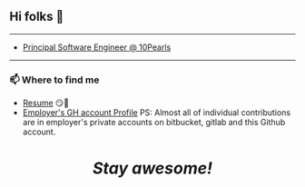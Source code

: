 ## Hi folks :wave:

------

- [Principal Software Engineer @ 10Pearls](https://10pearls.com/)

------

### 📫 Where to find me

- [Resume](https://assadbintahir.io/) 😏🔗
- [Employer's GH account Profile](https://github.com/asadullah-10p) PS: Almost all of individual contributions are in employer's private accounts on bitbucket, gitlab and this Github account.

<h1 align='center'><i>Stay awesome!</i></h1>

